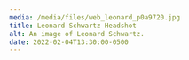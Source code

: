 ```yaml
---
media: /media/files/web_leonard_p0a9720.jpg
title: Leonard Schwartz Headshot
alt: An image of Leonard Schwartz.
date: 2022-02-04T13:30:00-0500
---
```

